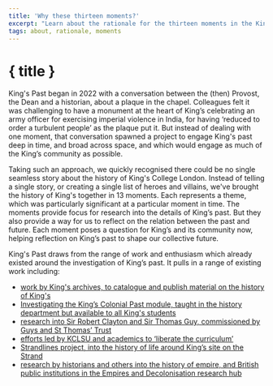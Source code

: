 ```yaml
---
title: 'Why these thirteen moments?'
excerpt: "Learn about the rationale for the thirteen moments in the King's Past project"
tags: about, rationale, moments
---
```


# { title }

King's Past began in 2022 with a conversation between the (then) Provost, the Dean and a historian, about a plaque in the chapel. Colleagues felt it was challenging to have a monument at the heart of King’s celebrating an army officer for exercising imperial violence in India, for having ‘reduced to order a turbulent people’ as the plaque put it. But instead of dealing with one moment, that conversation spawned a project to engage King's past deep in time, and broad across space, and which would engage as much of the King’s community as possible.

Taking such an approach, we quickly recognised there could be no single seamless story about the history of King's College London. Instead of telling a single story, or creating a single list of heroes and villains, we've brought the history of King's together in 13 moments. Each represents a theme, which was particularly significant at a particular moment in time. The moments provide focus for research into the details of King’s past. But they also provide a way for us to reflect on the relation between the past and future. Each moment poses a question for King’s and its community now, helping reflection on King’s past to shape our collective future.

King's Past draws from the range of work and enthusiasm which already existed around the investigation of King’s past. It pulls in a range of existing work including:

- [work by King's archives, to catalogue and publish material on the history of King's](https://intouch-archive.kcl.ac.uk/into-the-archives/)
- [Investigating the King’s Colonial Past module, taught in the history department but available to all King's students](https://www.kcl.ac.uk/abroad/module-options/investigating-the-colonial-past-of-kings-college-london)
- [research into Sir Robert Clayton and Sir Thomas Guy, commissioned by Guys and St Thomas’ Trust ](https://gsttfoundation.org.uk/our-work/arts-and-heritage/our-collection/statues/)
- [efforts led by KCLSU and academics to ‘liberate the curriculum’](https://www.kclsu.org/news/article/6015/Liberate-our-Education-Launch/)
- [Strandlines project, into the history of life around King’s site on the Strand](https://www.strandlines.london/)
- [research by historians and others into the history of empire, and British public institutions in the Empires and Decolonisation research hub](https://www.kcl.ac.uk/research/empires-and-decolonizations-research-hub)
